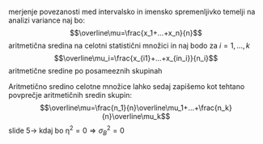 
merjenje povezanosti med intervalsko in imensko spremenljivko temelji na analizi variance
naj bo:
$$\overline\mu=\frac{x_1+...+x_n}{n}$$
aritmetična sredina na celotni statistični množici in naj bodo za $i=1,...,k$
$$\overline\mu_i=\frac{x_{i1}+...+x_{in_i}}{n_i}$$
aritmetične sredine po posameeznih skupinah

Aritmetično sredino celotne množice lahko sedaj zapišemo kot tehtano povprečje aritmetičnih sredin skupin:
$$\overline\mu=\frac{n_1}{n}\overline\mu_1+...+\frac{n_k}{n}\overline\mu_k$$
	slide 5-> kdaj bo $\upeta ^2=0 \Rightarrow \sigma^2_B=0$
	
	


	